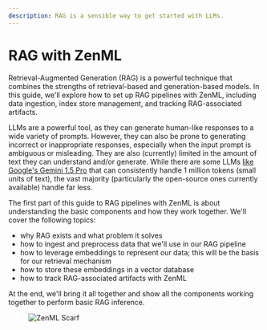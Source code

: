 ```yaml
---
description: RAG is a sensible way to get started with LLMs.
---
```


# RAG with ZenML

Retrieval-Augmented Generation (RAG) is a powerful technique that combines the strengths of retrieval-based and generation-based models. In this guide, we'll explore how to set up RAG pipelines with ZenML, including data ingestion, index store management, and tracking RAG-associated artifacts.

LLMs are a powerful tool, as they can generate human-like responses to a wide variety of prompts. However, they can also be prone to generating incorrect or inappropriate responses, especially when the input prompt is ambiguous or misleading. They are also (currently) limited in the amount of text they can understand and/or generate. While there are some LLMs [like Google's Gemini 1.5 Pro](https://developers.googleblog.com/2024/02/gemini-15-available-for-private-preview-in-google-ai-studio.html) that can consistently handle 1 million tokens (small units of text), the vast majority (particularly the open-source ones currently available) handle far less.

The first part of this guide to RAG pipelines with ZenML is about understanding the basic components and how they work together. We'll cover the following topics:

* why RAG exists and what problem it solves
* how to ingest and preprocess data that we'll use in our RAG pipeline
* how to leverage embeddings to represent our data; this will be the basis for our retrieval mechanism
* how to store these embeddings in a vector database
* how to track RAG-associated artifacts with ZenML

At the end, we'll bring it all together and show all the components working together to perform basic RAG inference.

<figure><img src="https://static.scarf.sh/a.png?x-pxid=f0b4f458-0a54-4fcd-aa95-d5ee424815bc" alt="ZenML Scarf"><figcaption></figcaption></figure>
